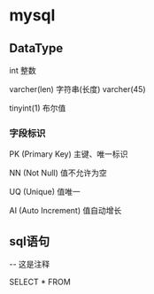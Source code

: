 # mysql

## DataType

int 整数

varcher(len) 字符串(长度) varcher(45)

tinyint(1) 布尔值

### 字段标识

PK (Primary Key) 主键、唯一标识

NN (Not Null) 值不允许为空

UQ (Unique) 值唯一

AI (Auto Increment) 值自动增长


## sql语句

-- 这是注释

SELECT * FROM 